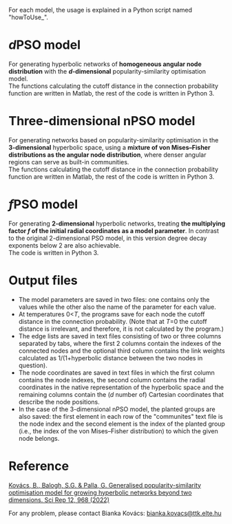 For each model, the usage is explained in a Python script named "howToUse_".


# *d*PSO model
For generating hyperbolic networks of **homogeneous angular node distribution** with the ***d*-dimensional** popularity-similarity optimisation model.  
The functions calculating the cutoff distance in the connection probability function are written in Matlab, the rest of the code is written in Python 3.


# Three-dimensional nPSO model
For generating networks based on popularity-similarity optimisation in the **3-dimensional** hyperbolic space, using a **mixture of von Mises–Fisher distributions as the angular node distribution**, where denser angular regions can serve as built-in communities.  
The functions calculating the cutoff distance in the connection probability function are written in Matlab, the rest of the code is written in Python 3.


# *f*PSO model
For generating **2-dimensional** hyperbolic networks, treating **the multiplying factor *f* of the initial radial coordinates as a model parameter**. In contrast to the original 2-dimensional PSO model, in this version degree decay exponents below 2 are also achievable.  
The code is written in Python 3.


# Output files
- The model parameters are saved in two files: one contains only the values while the other also the name of the parameter for each value.
- At temperatures 0<*T*, the programs save for each node the cutoff distance in the connection probability. (Note that at *T*=0 the cutoff distance is irrelevant, and therefore, it is not calculated by the program.)
- The edge lists are saved in text files consisting of two or three columns separated by tabs, where the first 2 columns contain the indexes of the connected nodes and the optional third column contains the link weights calculated as 1/(1+hyperbolic distance between the two nodes in question).
- The node coordinates are saved in text files in which the first column contains the node indexes, the second column contains the radial coordinates in the native representation of the hyperbolic space and the remaining columns contain the (*d* number of) Cartesian coordinates that describe the node positions.
- In the case of the 3-dimensional nPSO model, the planted groups are also saved: the first element in each row of the "communites" text file is the node index and the second element is the index of the planted group (i.e., the index of the von Mises–Fisher distribution) to which the given node belongs.


# Reference
[Kovács, B., Balogh, S.G. & Palla, G. Generalised popularity-similarity optimisation model for growing hyperbolic networks beyond two dimensions. Sci Rep 12, 968 (2022)](https://doi.org/10.1038/s41598-021-04379-1)

For any problem, please contact Bianka Kovács: <bianka.kovacs@ttk.elte.hu>
